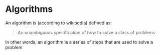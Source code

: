 # Algorithms

An algorithm is (according to wikipedia) defined as:

> An unambiguous specification of how to solve a class of problems

In other words, an algorithm is a series of steps that are used to solve a problem

